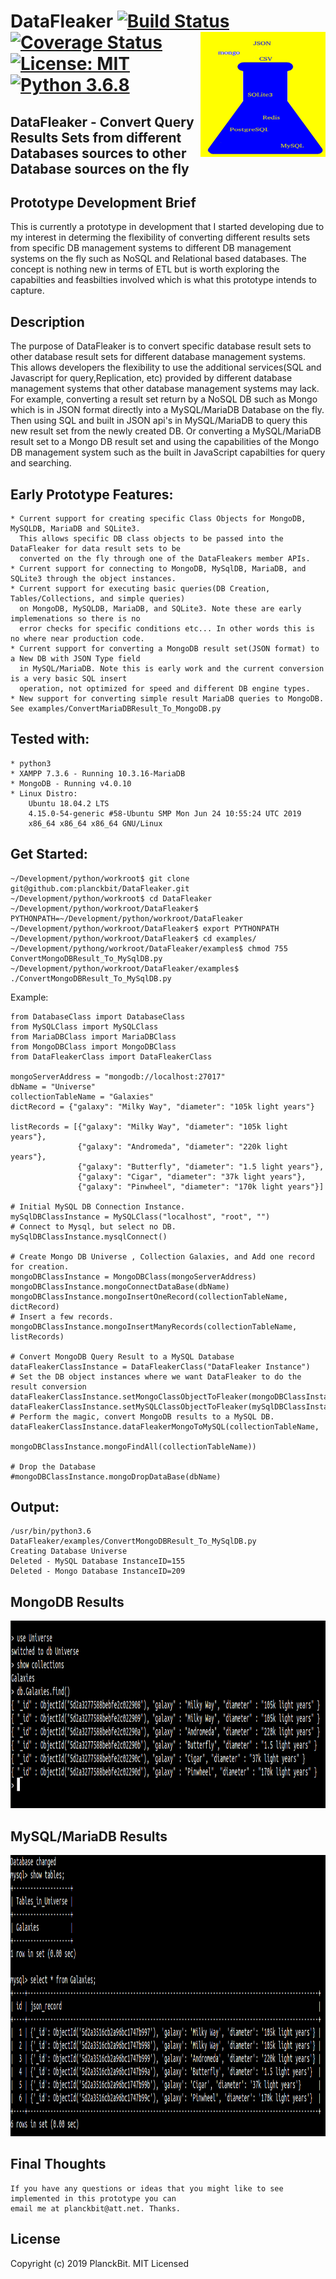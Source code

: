 # DataFleaker  [![Build Status](https://travis-ci.org/planckbit/DataFleaker.svg?branch=master)](https://travis-ci.org/planckbit/DataFleaker) [![Coverage Status](https://coveralls.io/repos/github/planckbit/DataFleaker/badge.svg?branch=master&service=github)](https://coveralls.io/github/planckbit/DataFleaker?branch=master)<img align="right" width="200" height="200" src="images/datafleaker.png"> [![License: MIT](https://img.shields.io/badge/License-MIT-yellow.svg)](https://opensource.org/licenses/MIT) [![Python 3.6.8](https://img.shields.io/badge/python-3.6.8-blue.svg)](https://www.python.org/downloads/release/python-368/) 

## DataFleaker - Convert Query Results Sets from different Databases sources to other Database sources on the fly

## Prototype Development Brief
This is currently a prototype in development that I started developing due to my interest in determing the flexibility
of converting different results sets from specific DB management systems to different DB management systems on the fly
such as NoSQL and Relational based databases. The concept is nothing new in terms of ETL but is worth exploring the 
capabilties and feasbilties involved which is what this prototype intends to capture.

## Description
The purpose of DataFleaker is to convert specific database result sets to other database result sets for different
database management systems. This allows developers the flexibility to use the additional services(SQL and Javascript 
for query,Replication, etc)  provided by different database management systems that other database management systems 
may lack. For example, converting a result set return by a NoSQL DB such as
Mongo which is in JSON format directly into a MySQL/MariaDB Database on the fly. Then using SQL and built in JSON api's
in MySQL/MariaDB to query this new result set from the newly created DB. Or converting a MySQL/MariaDB result set to a 
Mongo DB result set and using  the capabilities of the Mongo DB management system such as the built in JavaScript 
capabilties for query and searching. 

## Early Prototype Features:
    * Current support for creating specific Class Objects for MongoDB, MySQLDB, MariaDB and SQLite3.
      This allows specific DB class objects to be passed into the DataFleaker for data result sets to be
      converted on the fly through one of the DataFleakers member APIs.
    * Current support for connecting to MongoDB, MySqlDB, MariaDB, and SQLite3 through the object instances.
    * Current support for executing basic queries(DB Creation, Tables/Collections, and simple queries)
      on MongoDB, MySQLDB, MariaDB, and SQLite3. Note these are early implemenations so there is no 
      error checks for specific conditions etc... In other words this is no where near production code.
    * Current support for converting a MongoDB result set(JSON format) to a New DB with JSON Type field
      in MySQL/MariaDB. Note this is early work and the current conversion is a very basic SQL insert 
      operation, not optimized for speed and different DB engine types. 
    * New support for converting simple result MariaDB queries to MongoDB. See examples/ConvertMariaDBResult_To_MongoDB.py
      
 ## Tested with:
    * python3
    * XAMPP 7.3.6 - Running 10.3.16-MariaDB
    * MongoDB - Running v4.0.10
    * Linux Distro: 
        Ubuntu 18.04.2 LTS
        4.15.0-54-generic #58-Ubuntu SMP Mon Jun 24 10:55:24 UTC 2019
        x86_64 x86_64 x86_64 GNU/Linux
    
## Get Started:
    ~/Development/python/workroot$ git clone git@github.com:planckbit/DataFleaker.git
    ~/Development/python/workroot$ cd DataFleaker
    ~/Development/python/workroot/DataFleaker$ PYTHONPATH=~/Development/python/workroot/DataFleaker
    ~/Development/python/workroot/DataFleaker$ export PYTHONPATH
    ~/Development/python/workroot/DataFleaker$ cd examples/
    ~/Development/pythong/workroot/DataFleaker/examples$ chmod 755 ConvertMongoDBResult_To_MySqlDB.py
    ~/Development/python/workroot/DataFleaker/examples$ ./ConvertMongoDBResult_To_MySqlDB.py
   
   Example:
     
    from DatabaseClass import DatabaseClass
    from MySQLClass import MySQLClass
    from MariaDBClass import MariaDBClass
    from MongoDBClass import MongoDBClass
    from DataFleakerClass import DataFleakerClass

    mongoServerAddress = "mongodb://localhost:27017"
    dbName = "Universe"
    collectionTableName = "Galaxies"
    dictRecord = {"galaxy": "Milky Way", "diameter": "105k light years"}

    listRecords = [{"galaxy": "Milky Way", "diameter": "105k light years"},
                   {"galaxy": "Andromeda", "diameter": "220k light years"},
                   {"galaxy": "Butterfly", "diameter": "1.5 light years"},
                   {"galaxy": "Cigar", "diameter": "37k light years"},
                   {"galaxy": "Pinwheel", "diameter": "170k light years"}]

    # Initial MySQL DB Connection Instance.
    mySqlDBClassInstance = MySQLClass("localhost", "root", "")
    # Connect to Mysql, but select no DB.
    mySqlDBClassInstance.mysqlConnect()

    # Create Mongo DB Universe , Collection Galaxies, and Add one record for creation.
    mongoDBClassInstance = MongoDBClass(mongoServerAddress)
    mongoDBClassInstance.mongoConnectDataBase(dbName)
    mongoDBClassInstance.mongoInsertOneRecord(collectionTableName, dictRecord)
    # Insert a few records.
    mongoDBClassInstance.mongoInsertManyRecords(collectionTableName, listRecords)

    # Convert MongoDB Query Result to a MySQL Database
    dataFleakerClassInstance = DataFleakerClass("DataFleaker Instance") 
    # Set the DB object instances where we want DataFleaker to do the result conversion
    dataFleakerClassInstance.setMongoClassObjectToFleaker(mongoDBClassInstance)
    dataFleakerClassInstance.setMySQLClassObjectToFleaker(mySqlDBClassInstance)
    # Perform the magic, convert MongoDB results to a MySQL DB.
    dataFleakerClassInstance.dataFleakerMongoToMySQL(collectionTableName,
                                                     mongoDBClassInstance.mongoFindAll(collectionTableName))

    # Drop the Database
    #mongoDBClassInstance.mongoDropDataBase(dbName)

## Output:
    /usr/bin/python3.6 DataFleaker/examples/ConvertMongoDBResult_To_MySqlDB.py
    Creating Database Universe
    Deleted - MySQL Database InstanceID=155
    Deleted - Mongo Database InstanceID=209
## MongoDB Results
<p align="left">
    <img width="950" height="300" src="images/mongo_client_universe_galaxy.png">
</p>    

## MySQL/MariaDB Results
<p align="left">
    <img width="950" height="450" src="images/ConvertMongoDBResult_To_MySQLDB.png">
</p>

## Final Thoughts
    If you have any questions or ideas that you might like to see implemented in this prototype you can 
    email me at planckbit@att.net. Thanks. 
    
## License

Copyright (c) 2019 PlanckBit. MIT Licensed

